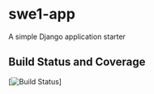 # swe1-app

A simple Django application starter

## Build Status and Coverage

[![Build Status](https://app.travis-ci.com/soniasusanto/swe1-app.svg?token=WJtjxLfBGECbRKomxGJe&branch=main)]

